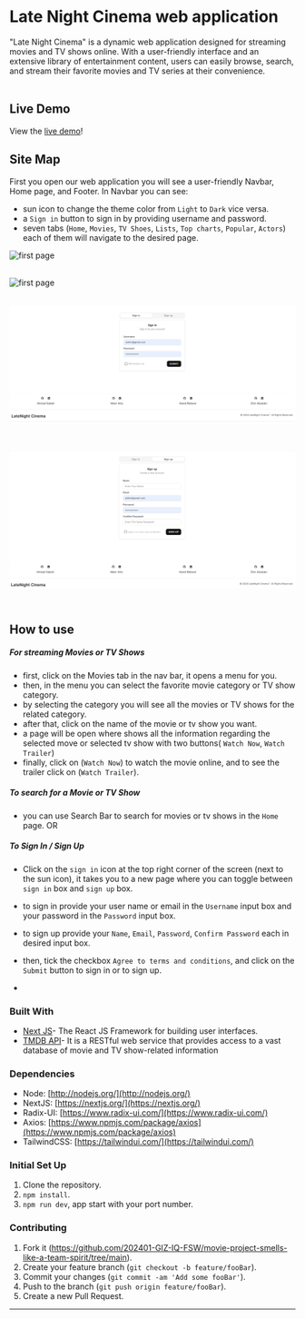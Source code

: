 # Late Night Cinema web application

"Late Night Cinema" is a dynamic web application designed for streaming movies and TV shows online. With a user-friendly interface and an extensive library of entertainment content, users can easily browse, search, and stream their favorite movies and TV series at their convenience. <br><br>

## Live Demo

View the [live demo](https://movie-project-smells-like-a-team-spirit.vercel.app/top-charts)!

## Site Map

First you open our web application you will see a user-friendly Navbar, Home page, and Footer.
In Navbar you can see:

- sun icon to change the theme color from `Light` to `Dark` vice versa.
- a `Sign in` button to sign in by providing username and password.
- seven tabs (`Home`, `Movies`, `TV Shoes`, `Lists`, `Top charts`, `Popular`, `Actors`) each of them will navigate to the desired page.

![first page](<./screenshots/light theme home page.png>) <br><br>

![first page](<./screenshots/dark theme home page.png>) <br><br>

![first page](<./screenshots/sign in.png>) <br><br>

![first page](<./screenshots/sign up.png>) <br><br>
---
## How to use

##### For streaming Movies or TV Shows

- first, click on the Movies tab in the nav bar, it opens a menu for you.
- then, in the menu you can select the favorite movie category or TV show category.
- by selecting the category you will see all the movies or TV shows for the related category.
- after that, click on the name of the movie or tv show you want.
- a page will be open where shows all the information regarding the selected move or selected tv show with two buttons( `Watch Now`, `Watch Trailer`)
- finally, click on (`Watch Now`) to watch the movie online, and to see the trailer click on (`Watch Trailer`).

##### To search for a Movie or TV Show

- you can use Search Bar to search for movies or tv shows in the `Home` page.
  OR

##### To Sign In  / Sign Up

- Click on the `sign in` icon at the top right corner of the screen (next to the sun icon), it takes you to a new page where you can toggle between `sign in` box and `sign up` box.

- to sign in provide your user name or email in the `Username` input box and your password in the `Password` input box.
- to sign up provide your `Name`, `Email`, `Password`, `Confirm Password` each in desired input box.
- then, tick the checkbox `Agree to terms and conditions`, and click on the `Submit` button to sign in or to sign up.
- 

### Built With

- [Next JS](https://nextjs.org/)- The React JS Framework for building user interfaces.
- [TMDB API](https://www.themoviedb.org/)- It is a RESTful web service that provides access to a vast database of movie and TV show-related information

### Dependencies

- Node: [http://nodejs.org/](http://nodejs.org/)
- NextJS: [https://nextjs.org/](https://nextjs.org/)
- Radix-UI: [https://www.radix-ui.com/](https://www.radix-ui.com/)
- Axios: [https://www.npmjs.com/package/axios](https://www.npmjs.com/package/axios)
- TailwindCSS: [https://tailwindui.com/](https://tailwindui.com/)

### Initial Set Up

1. Clone the repository.
2. `npm install`.
3. `npm run dev`, app start with your port number.

### Contributing

1. Fork it (https://github.com/202401-GIZ-IQ-FSW/movie-project-smells-like-a-team-spirit/tree/main).
2. Create your feature branch (`git checkout -b feature/fooBar`).
3. Commit your changes (`git commit -am 'Add some fooBar'`).
4. Push to the branch (`git push origin feature/fooBar`).
5. Create a new Pull Request.

---
